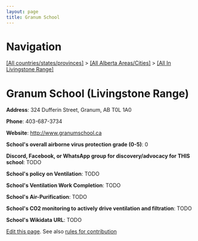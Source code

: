 ```yaml
---
layout: page
title: Granum School
---
```

# Navigation

[[All countries/states/provinces]](../../..) > [[All Alberta Areas/Cities]](../..) > [[All In Livingstone Range]](..)

# Granum School (Livingstone Range)

**Address**: 324 Dufferin Street, Granum, AB T0L 1A0

**Phone**: 403-687-3734

**Website**: <http://www.granumschool.ca>

**School's overall airborne virus protection grade (0-5)**: 0

**Discord, Facebook, or WhatsApp group for discovery/advocacy for THIS school**: TODO

**School's policy on Ventilation**: TODO

**School's Ventilation Work Completion**: TODO

**School's Air-Purification**: TODO

**School's CO2 monitoring to actively drive ventilation and filtration**: TODO

**School's Wikidata URL**: TODO


[Edit this page](https://github.com/ventilate-schools/AB/edit/main/./Livingstone_Range/Granum_School.md). See also [rules for contribution](../../../contribution-rules/)